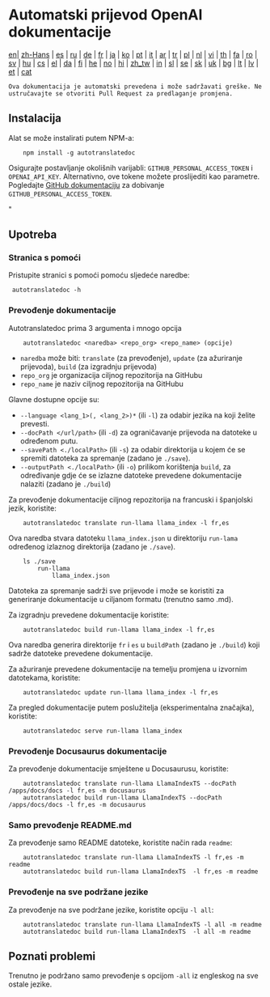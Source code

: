 
# Automatski prijevod OpenAI dokumentacije

[en](../README.md)| [zh-Hans](/i18n/README_zh-Hans.md) | [es](/i18n/README_es.md) | [ru](/i18n/README_ru.md) | [de](/i18n/README_de.md) | [fr](/i18n/README_fr.md) | [ja](/i18n/README_ja.md) | [ko](/i18n/README_ko.md) | [pt](/i18n/README_pt.md) | [it](/i18n/README_it.md) | [ar](/i18n/README_ar.md) | [tr](/i18n/README_tr.md) | [pl](/i18n/README_pl.md) | [nl](/i18n/README_nl.md) | [vi](/i18n/README_vi.md) | [th](/i18n/README_th.md) | [fa](/i18n/README_fa.md) | [ro](/i18n/README_ro.md) | [sv](/i18n/README_sv.md) | [hu](/i18n/README_hu.md) | [cs](/i18n/README_cs.md) | [el](/i18n/README_el.md) | [da](/i18n/README_da.md) | [fi](/i18n/README_fi.md) | [he](/i18n/README_he.md) | [no](/i18n/README_no.md) | [hi](/i18n/README_hi.md) | [zh_tw](/i18n/README_zh_tw.md) | [in](/i18n/README_in.md) | [sl](/i18n/README_sl.md) | [se](/i18n/README_se.md) | [sk](/i18n/README_sk.md) | [uk](/i18n/README_uk.md) | [bg](/i18n/README_bg.md) | [lt](/i18n/README_lt.md) | [lv](/i18n/README_lv.md) | [et](/i18n/README_et.md) | [cat](/i18n/README_cat.md) 

```Ova dokumentacija je automatski prevedena i može sadržavati greške. Ne ustručavajte se otvoriti Pull Request za predlaganje promjena.```


## Instalacija 

Alat se može instalirati putem NPM-a:


```
    npm install -g autotranslatedoc
```

Osigurajte postavljanje okolišnih varijabli: `GITHUB_PERSONAL_ACCESS_TOKEN` i `OPENAI_API_KEY`. Alternativno, ove tokene možete proslijediti kao parametre. Pogledajte [GitHub dokumentaciju](https://docs.github.com/en/github/authenticating-to-github/creating-a-personal-access-token) za dobivanje `GITHUB_PERSONAL_ACCESS_TOKEN`.


 "
## Upotreba


### Stranica s pomoći
Pristupite stranici s pomoći pomoću sljedeće naredbe:
```
 autotranslatedoc -h
```
### Prevođenje dokumentacije

Autotranslatedoc prima 3 argumenta i mnogo opcija

```
    autotranslatedoc <naredba> <repo_org> <repo_name> (opcije)
```

- ```naredba``` može biti: ```translate``` (za prevođenje), ```update``` (za ažuriranje prijevoda), ```build``` (za izgradnju prijevoda)
- ```repo_org``` je organizacija ciljnog repozitorija na GitHubu
- ```repo_name``` je naziv ciljnog repozitorija na GitHubu

Glavne dostupne opcije su:

- ```--language <lang_1>(, <lang_2>)*``` (ili ```-l```) za odabir jezika na koji želite prevesti.
- ```--docPath </url/path>``` (ili ```-d```) za ograničavanje prijevoda na datoteke u određenom putu.
- ```--savePath <./localPath>``` (ili ```-s```) za odabir direktorija u kojem će se spremiti datoteka za spremanje (zadano je ```./save```).
- ```--outputPath <./localPath>``` (ili ```-o```) prilikom korištenja ```build```, za određivanje gdje će se izlazne datoteke prevedene dokumentacije nalaziti (zadano je ```./build```)



Za prevođenje dokumentacije ciljnog repozitorija na francuski i španjolski jezik, koristite:
```
    autotranslatedoc translate run-llama llama_index -l fr,es
```


Ova naredba stvara datoteku `llama_index.json` u direktoriju `run-lama` određenog izlaznog direktorija (zadano je `./save`).
```
    ls ./save
        run-llama
            llama_index.json 
```
Datoteka za spremanje sadrži sve prijevode i može se koristiti za generiranje dokumentacije u ciljanom formatu (trenutno samo .md).

Za izgradnju prevedene dokumentacije koristite:

```
    autotranslatedoc build run-llama llama_index -l fr,es
```


Ova naredba generira direktorije `fr` i `es` u `buildPath` (zadano je `./build`) koji sadrže datoteke prevedene dokumentacije.

Za ažuriranje prevedene dokumentacije na temelju promjena u izvornim datotekama, koristite:

```
    autotranslatedoc update run-llama llama_index -l fr,es
```


Za pregled dokumentacije putem poslužitelja (eksperimentalna značajka), koristite:
```
    autotranslatedoc serve run-llama llama_index
```
### Prevođenje Docusaurus dokumentacije

Za prevođenje dokumentacije smještene u Docusaurusu, koristite:

```
    autotranslatedoc translate run-llama LlamaIndexTS --docPath /apps/docs/docs -l fr,es -m docusaurus
    autotranslatedoc build run-llama LlamaIndexTS --docPath /apps/docs/docs -l fr,es -m docusaurus
```
### Samo prevođenje README.md

Za prevođenje samo README datoteke, koristite način rada `readme`:

```
    autotranslatedoc translate run-llama LlamaIndexTS -l fr,es -m readme
    autotranslatedoc build run-llama LlamaIndexTS  -l fr,es -m readme
```
### Prevođenje na sve podržane jezike

Za prevođenje na sve podržane jezike, koristite opciju `-l all`:

```
    autotranslatedoc translate run-llama LlamaIndexTS -l all -m readme
    autotranslatedoc build run-llama LlamaIndexTS  -l all -m readme
```
## Poznati problemi

Trenutno je podržano samo prevođenje s opcijom `-all` iz engleskog na sve ostale jezike.
